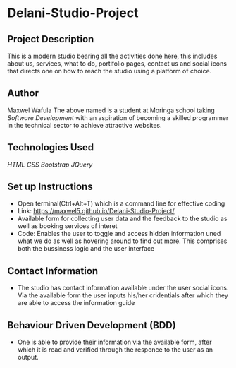 # Delani-Studio-Project
## Project Description
This is a modern studio bearing all the activities done here, this includes about us, services, what to do, portifolio pages, contact us and social icons that directs one on how to reach the studio using a platform of choice.

## Author
Maxwel Wafula
The above named is a student at Moringa school taking <em>Software Development</em> with an aspiration of becoming a skilled programmer in the technical sector to achieve attractive websites.

## Technologies Used
 *HTML*
 *CSS*
 *Bootstrap*
 *JQuery*

## Set up Instructions
* Open terminal(Ctrl+Alt+T) which is a command line for effective coding
* Link: https://maxwel5.github.io/Delani-Studio-Project/
* Available form for collecting user data and the feedback to the studio as well as booking services of interet
* Code: Enables the user to toggle and access hidden information uned what we do as well as hovering around to          find out more. This comprises both the bussiness logic and the user interface

## Contact Information
* The studio has contact information available under the user social icons. Via the available form the user       inputs his/her cridentials after which they are able to access the information guide

## Behaviour Driven Development (BDD)
* One is able to provide their information via the available form, after which it is read and verified through the responce to the user as an output.
